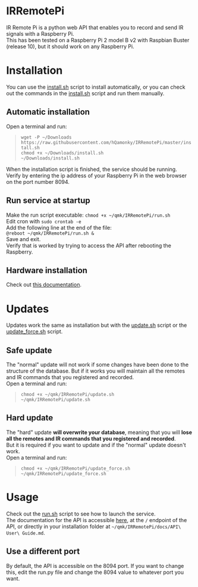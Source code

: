 # IRRemotePi
IR Remote Pi is a python web API that enables you to record and send IR signals with a Raspberry Pi.  
This has been tested on a Raspberry Pi 2 model B v2 with Raspbian Buster (release 10), but it should work on any Raspberry Pi.  

# Installation   
You can use the [install.sh](https://raw.githubusercontent.com/hQamonky/IRRemotePi/master/install.sh) script to install automatically, or you can check out the commands in the [install.sh](https://raw.githubusercontent.com/hQamonky/IRRemotePi/master/install.sh) script and run them manually.  

## Automatic installation
Open a terminal and run:  
> `wget -P ~/Downloads https://raw.githubusercontent.com/hQamonky/IRRemotePi/master/install.sh`  
> `chmod +x ~/Downloads/install.sh`  
> `~/Downloads/install.sh`  

When the installation script is finished, the service should be running.  
Verify by entering the ip address of your Raspberry Pi in the web browser on the port number 8094.   

## Run service at startup
Make the run script executable: `chmod +x ~/qmk/IRRemotePi/run.sh`  
Edit cron with `sudo crontab -e`  
Add the following line at the end of the file:  
`@reboot ~/qmk/IRRemotePi/run.sh &`  
Save and exit.  
Verify that is worked by trying to access the API after rebooting the Raspberry.  

## Hardware installation
Check out [this documentation](https://github.com/hQamonky/IRRemotePi/tree/master/docs/Hardware%20Installation.md).

# Updates
Updates work the same as installation but with the [update.sh](https://raw.githubusercontent.com/hQamonky/IRRemotePi/master/update.sh) script or the [update_force.sh](https://raw.githubusercontent.com/hQamonky/IRRemotePi/master/update_force.sh) script.  

## Safe update
The "normal" update will not work if some changes have been done to the structure of the database. But if it works you will maintain all the remotes and IR commands that you registered and recorded.  
Open a terminal and run:   
> `chmod +x ~/qmk/IRRemotePi/update.sh`  
> `~/qmk/IRRemotePi/update.sh`  

## Hard update
The "hard" update **will overwrite your database**, meaning that you will **lose all the remotes and IR commands that you registered and recorded**.  
But it is required if you want to update and if the "normal" update doesn't work.  
Open a terminal and run:  
> `chmod +x ~/qmk/IRRemotePi/update_force.sh`  
> `~/qmk/IRRemotePi/update_force.sh`  

# Usage
Check out the [run.sh](https://raw.githubusercontent.com/hQamonky/IRRemotePi/master/run.sh) script to see how to launch the service.  
The documentation for the API is accessible [here](https://github.com/hQamonky/IRRemotePi/blob/master/docs/API%20User%20Guide.md), at the `/` endpoint of the API, or directly in your installation folder at `~/qmk/IRRemotePi/docs/API\ User\ Guide.md`.  

## Use a different port
By default, the API is accessible on the 8094 port. If you want to change this, edit the run.py file and change the 8094 value to whatever port you want.  

